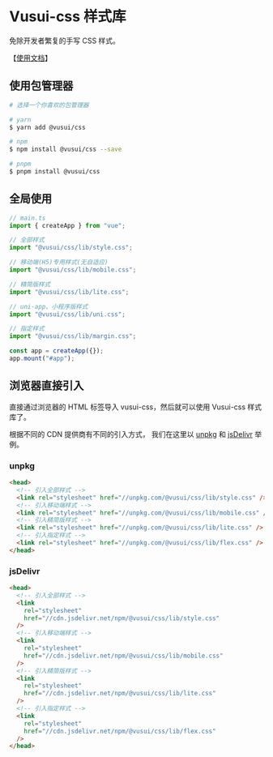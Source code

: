 # Vusui-css 样式库

免除开发者繁复的手写 CSS 样式。

【[使用文档](https://www.vusui.com/css)】

## 使用包管理器

```sh
# 选择一个你喜欢的包管理器

# yarn
$ yarn add @vusui/css

# npm
$ npm install @vusui/css --save

# pnpm
$ pnpm install @vusui/css
```

## 全局使用

```ts
// main.ts
import { createApp } from "vue";

// 全部样式
import "@vusui/css/lib/style.css";

// 移动端(H5)专用样式(无自适应)
import "@vusui/css/lib/mobile.css";

// 精简版样式
import "@vusui/css/lib/lite.css";

// uni-app、小程序版样式
import "@vusui/css/lib/uni.css";

// 指定样式
import "@vusui/css/lib/margin.css";

const app = createApp({});
app.mount("#app");
```

## 浏览器直接引入

直接通过浏览器的 HTML 标签导入 vusui-css，然后就可以使用 Vusui-css 样式库了。

根据不同的 CDN 提供商有不同的引入方式， 我们在这里以 [unpkg](https://unpkg.com/) 和 [jsDelivr](https://www.jsdelivr.com/) 举例。

### unpkg

```html
<head>
  <!-- 引入全部样式 -->
  <link rel="stylesheet" href="//unpkg.com/@vusui/css/lib/style.css" />
  <!-- 引入移动端样式 -->
  <link rel="stylesheet" href="//unpkg.com/@vusui/css/lib/mobile.css" />
  <!-- 引入精简版样式 -->
  <link rel="stylesheet" href="//unpkg.com/@vusui/css/lib/lite.css" />
  <!-- 引入指定样式 -->
  <link rel="stylesheet" href="//unpkg.com/@vusui/css/lib/flex.css" />
</head>
```

### jsDelivr

```html
<head>
  <!-- 引入全部样式 -->
  <link
    rel="stylesheet"
    href="//cdn.jsdelivr.net/npm/@vusui/css/lib/style.css"
  />
  <!-- 引入移动端样式 -->
  <link
    rel="stylesheet"
    href="//cdn.jsdelivr.net/npm/@vusui/css/lib/mobile.css"
  />
  <!-- 引入精简版样式 -->
  <link
    rel="stylesheet"
    href="//cdn.jsdelivr.net/npm/@vusui/css/lib/lite.css"
  />
  <!-- 引入指定样式 -->
  <link
    rel="stylesheet"
    href="//cdn.jsdelivr.net/npm/@vusui/css/lib/flex.css"
  />
</head>
```
